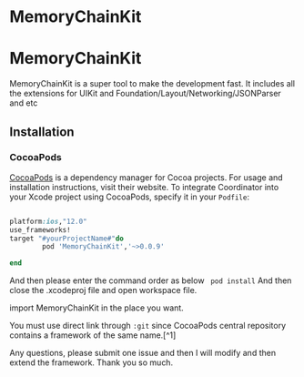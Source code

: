 # MemoryChainKit

# MemoryChainKit

MemoryChainKit is a super tool to make the development fast. It includes all the extensions for UIKit and Foundation/Layout/Networking/JSONParser and etc
## Installation



### CocoaPods

[CocoaPods](https://cocoapods.org) is a dependency manager for Cocoa projects. For usage and installation instructions, visit their website. To integrate Coordinator into your Xcode project using CocoaPods, specify it in your `Podfile`:

```ruby

platform:ios,"12.0"
use_frameworks!
target "#yourProjectName#"do
		pod 'MemoryChainKit','~>0.0.9'

end
```
And then please enter the command order as below
` pod install`
 And then close the .xcodeproj file and open workspace file.
 
 import MemoryChainKit in the place you want.

You must use direct link through `:git` since CocoaPods central repository contains a framework of the same name.[^1]

Any questions, please submit one issue and then I will modify and then extend the framework.
Thank you so much.

